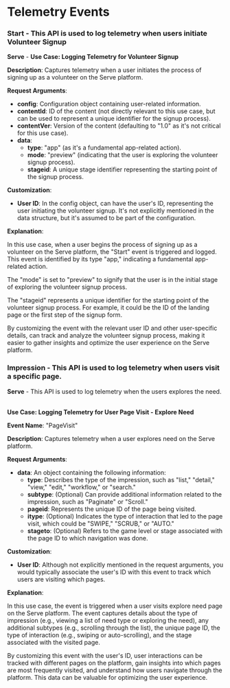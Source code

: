 # Telemetry Events

### **Start** - This API is used to log telemetry when users initiate Volunteer Signup

**Serve** - **Use Case: Logging Telemetry for Volunteer Signup**

**Description**: Captures telemetry when a user initiates the process of signing up as a volunteer on the Serve platform.

**Request Arguments**:

* **config**: Configuration object containing user-related information.
* **contentId**: ID of the content (not directly relevant to this use case, but can be used to represent a unique identifier for the signup process).
* **contentVer**: Version of the content (defaulting to "1.0" as it's not critical for this use case).
* **data**:
  * **type**: "app" (as it's a fundamental app-related action).
  * **mode**: "preview" (indicating that the user is exploring the volunteer signup process).
  * **stageid**: A unique stage identifier representing the starting point of the signup process.

**Customization**:

* **User ID**: In the config object, can have the user's ID, representing the user initiating the volunteer signup. It's not explicitly mentioned in the data structure, but it's assumed to be part of the configuration.

**Explanation**:

In this use case, when a user begins the process of signing up as a volunteer on the Serve platform, the "Start" event is triggered and logged. This event is identified by its type "app," indicating a fundamental app-related action.

The "mode" is set to "preview" to signify that the user is in the initial stage of exploring the volunteer signup process.

The "stageid" represents a unique identifier for the starting point of the volunteer signup process. For example, it could be the ID of the landing page or the first step of the signup form.

By customizing the event with the relevant user ID and other user-specific details, can track and analyze the volunteer signup process, making it easier to gather insights and optimize the user experience on the Serve platform.



### **Impression** - This API is used to log telemetry when users visit a specific page.

**Serve** -  This API is used to log telemetry when the users explores the need.

\
**Use Case: Logging Telemetry for User Page Visit - Explore Need**

**Event Name**: "PageVisit"&#x20;

**Description**: Captures telemetry when a user explores need on the Serve platform.

**Request Arguments**:

* **data**: An object containing the following information:
  * **type**: Describes the type of the impression, such as "list," "detail," "view," "edit," "workflow," or "search."
  * **subtype**: (Optional) Can provide additional information related to the impression, such as "Paginate" or "Scroll."
  * **pageid**: Represents the unique ID of the page being visited.
  * **itype**: (Optional) Indicates the type of interaction that led to the page visit, which could be "SWIPE," "SCRUB," or "AUTO."
  * **stageto**: (Optional) Refers to the game level or stage associated with the page ID to which navigation was done.

**Customization**:

* **User ID**: Although not explicitly mentioned in the request arguments, you would typically associate the user's ID with this event to track which users are visiting which pages.

**Explanation**:

In this use case, the event is triggered when a user visits explore need page on the Serve platform. The event captures details about the type of impression (e.g., viewing a list of need type or exploring the need), any additional subtypes (e.g., scrolling through the list), the unique page ID, the type of interaction (e.g., swiping or auto-scrolling), and the stage associated with the visited page.

By customizing this event with the user's ID, user interactions can be tracked with different pages on the platform, gain insights into which pages are most frequently visited, and understand how users navigate through the platform. This data can be valuable for optimizing the user experience.

